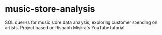 # music-store-analysis
SQL queries for music store data analysis, exploring customer spending on artists. Project based on Rishabh Mishra's YouTube tutorial.

